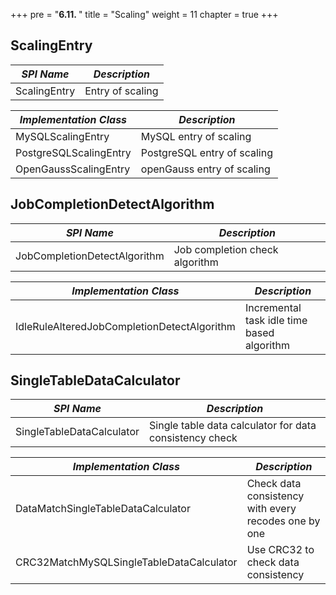 +++
pre = "<b>6.11. </b>"
title = "Scaling"
weight = 11
chapter = true
+++

## ScalingEntry

| *SPI Name*             | *Description*               |
| ---------------------- | --------------------------- |
| ScalingEntry           | Entry of scaling            |

| *Implementation Class* | *Description*               |
| ---------------------- | --------------------------- |
| MySQLScalingEntry      | MySQL entry of scaling      |
| PostgreSQLScalingEntry | PostgreSQL entry of scaling |
| OpenGaussScalingEntry  | openGauss entry of scaling |

## JobCompletionDetectAlgorithm

| *SPI Name*                                  | *Description*                               |
| ------------------------------------------- | ------------------------------------------- |
| JobCompletionDetectAlgorithm                | Job completion check algorithm              |

| *Implementation Class*                      | *Description*                               |
| ------------------------------------------- | ------------------------------------------- |
| IdleRuleAlteredJobCompletionDetectAlgorithm | Incremental task idle time based algorithm  |

## SingleTableDataCalculator

| *SPI Name*                                  | *Description*                                           |
| ------------------------------------------- | ------------------------------------------------------- |
| SingleTableDataCalculator                   | Single table data calculator for data consistency check |

| *Implementation Class*                      | *Description*                                        |
| ------------------------------------------- | ---------------------------------------------------- |
| DataMatchSingleTableDataCalculator          | Check data consistency with every recodes one by one |
| CRC32MatchMySQLSingleTableDataCalculator    | Use CRC32 to check data consistency                  |
